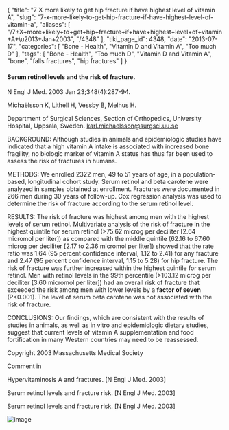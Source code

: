 {
    "title": "7 X more likely to get hip fracture if have highest level of vitamin A",
    "slug": "7-x-more-likely-to-get-hip-fracture-if-have-highest-level-of-vitamin-a",
    "aliases": [
        "/7+X+more+likely+to+get+hip+fracture+if+have+highest+level+of+vitamin+A+\u2013+Jan+2003",
        "/4348"
    ],
    "tiki_page_id": 4348,
    "date": "2013-07-17",
    "categories": [
        "Bone - Health",
        "Vitamin D and Vitamin A",
        "Too much D"
    ],
    "tags": [
        "Bone - Health",
        "Too much D",
        "Vitamin D and Vitamin A",
        "bone",
        "falls fractures",
        "hip fractures"
    ]
}


#### Serum retinol levels and the risk of fracture.

N Engl J Med. 2003 Jan 23;348(4):287-94.

Michaëlsson K, Lithell H, Vessby B, Melhus H.

Department of Surgical Sciences, Section of Orthopedics, University Hospital, Uppsala, Sweden. karl.michaelsson@surgsci.uu.se

BACKGROUND: Although studies in animals and epidemiologic studies have indicated that a high vitamin A intake is associated with increased bone fragility, no biologic marker of vitamin A status has thus far been used to assess the risk of fractures in humans.

METHODS: We enrolled 2322 men, 49 to 51 years of age, in a population-based, longitudinal cohort study. Serum retinol and beta carotene were analyzed in samples obtained at enrollment. Fractures were documented in 266 men during 30 years of follow-up. Cox regression analysis was used to determine the risk of fracture according to the serum retinol level.

RESULTS: The risk of fracture was highest among men with the highest levels of serum retinol. Multivariate analysis of the risk of fracture in the highest quintile for serum retinol (>75.62 microg per deciliter <span>[2.64 micromol per liter]</span>) as compared with the middle quintile (62.16 to 67.60 microg per deciliter <span>[2.17 to 2.36 micromol per liter]</span>) showed that the rate ratio was 1.64 (95 percent confidence interval, 1.12 to 2.41) for any fracture and 2.47 (95 percent confidence interval, 1.15 to 5.28) for hip fracture. The risk of fracture was further increased within the highest quintile for serum retinol. Men with retinol levels in the 99th percentile (>103.12 microg per deciliter <span>[3.60 micromol per liter]</span>) had an overall risk of fracture that exceeded the risk among men with lower levels by a  **factor of seven**  (P<0.001). The level of serum beta carotene was not associated with the risk of fracture.

CONCLUSIONS: Our findings, which are consistent with the results of studies in animals, as well as in vitro and epidemiologic dietary studies, suggest that current levels of vitamin A supplementation and food fortification in many Western countries may need to be reassessed.

Copyright 2003 Massachusetts Medical Society

Comment in

Hypervitaminosis A and fractures. <span>[N Engl J Med. 2003]</span>

Serum retinol levels and fracture risk. <span>[N Engl J Med. 2003]</span>

Serum retinol levels and fracture risk. <span>[N Engl J Med. 2003]</span>

<img src="https://d1bk1kqxc0sym.cloudfront.net/attachments/jpeg/rentinol-hip-fracture.jpg" alt="image">